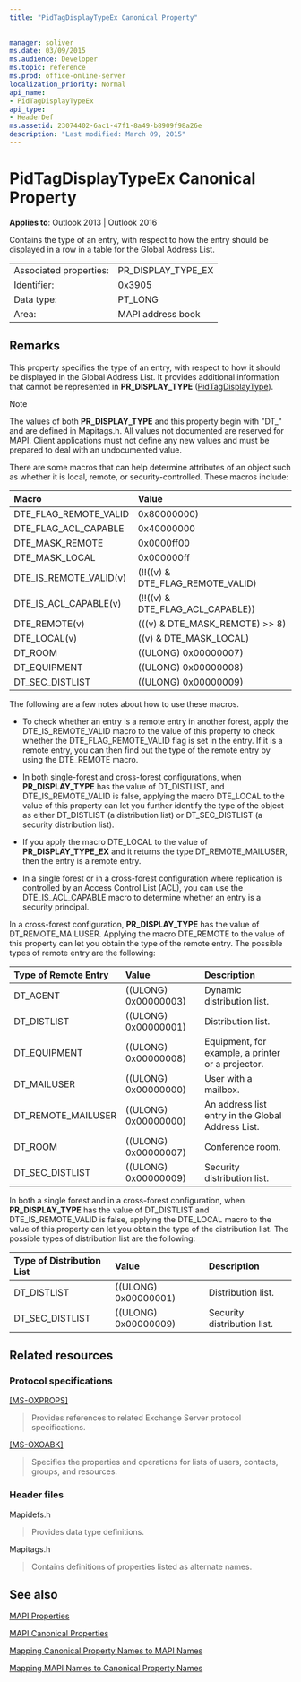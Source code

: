 ```yaml
---
title: "PidTagDisplayTypeEx Canonical Property"
 
 
manager: soliver
ms.date: 03/09/2015
ms.audience: Developer
ms.topic: reference
ms.prod: office-online-server
localization_priority: Normal
api_name:
- PidTagDisplayTypeEx
api_type:
- HeaderDef
ms.assetid: 23074402-6ac1-47f1-8a49-b8909f98a26e
description: "Last modified: March 09, 2015"
---
```


# PidTagDisplayTypeEx Canonical Property

  
  
**Applies to**: Outlook 2013 | Outlook 2016 
  
Contains the type of an entry, with respect to how the entry should be displayed in a row in a table for the Global Address List. 
  
|||
|:-----|:-----|
|Associated properties:  <br/> |PR_DISPLAY_TYPE_EX  <br/> |
|Identifier:  <br/> |0x3905  <br/> |
|Data type:  <br/> |PT_LONG  <br/> |
|Area:  <br/> |MAPI address book  <br/> |
   
## Remarks

This property specifies the type of an entry, with respect to how it should be displayed in the Global Address List. It provides additional information that cannot be represented in **PR_DISPLAY_TYPE** ([PidTagDisplayType](pidtagdisplaytype-canonical-property.md)).
  
> [!NOTE]
> The values of both **PR_DISPLAY_TYPE** and this property begin with "DT_" and are defined in Mapitags.h. All values not documented are reserved for MAPI. Client applications must not define any new values and must be prepared to deal with an undocumented value. 
  
There are some macros that can help determine attributes of an object such as whether it is local, remote, or security-controlled. These macros include: 
  
|**Macro**|**Value**|
|:-----|:-----|
|DTE_FLAG_REMOTE_VALID  <br/> |0x80000000)  <br/> |
|DTE_FLAG_ACL_CAPABLE  <br/> |0x40000000  <br/> |
|DTE_MASK_REMOTE  <br/> |0x0000ff00  <br/> |
|DTE_MASK_LOCAL  <br/> |0x000000ff  <br/> |
|DTE_IS_REMOTE_VALID(v)  <br/> |(!!((v) &amp; DTE_FLAG_REMOTE_VALID)  <br/> |
|DTE_IS_ACL_CAPABLE(v)  <br/> |(!!((v) &amp; DTE_FLAG_ACL_CAPABLE))  <br/> |
|DTE_REMOTE(v)  <br/> |(((v) &amp; DTE_MASK_REMOTE) \>\> 8)  <br/> |
|DTE_LOCAL(v)  <br/> |((v) &amp; DTE_MASK_LOCAL)  <br/> |
|DT_ROOM  <br/> |((ULONG) 0x00000007)  <br/> |
|DT_EQUIPMENT  <br/> |((ULONG) 0x00000008)  <br/> |
|DT_SEC_DISTLIST  <br/> |((ULONG) 0x00000009)  <br/> |
   
The following are a few notes about how to use these macros. 
  
- To check whether an entry is a remote entry in another forest, apply the DTE_IS_REMOTE_VALID macro to the value of this property to check whether the DTE_FLAG_REMOTE_VALID flag is set in the entry. If it is a remote entry, you can then find out the type of the remote entry by using the DTE_REMOTE macro. 
    
- In both single-forest and cross-forest configurations, when **PR_DISPLAY_TYPE** has the value of DT_DISTLIST, and DTE_IS_REMOTE_VALID is false, applying the macro DTE_LOCAL to the value of this property can let you further identify the type of the object as either DT_DISTLIST (a distribution list) or DT_SEC_DISTLIST (a security distribution list). 
    
- If you apply the macro DTE_LOCAL to the value of **PR_DISPLAY_TYPE_EX** and it returns the type DT_REMOTE_MAILUSER, then the entry is a remote entry. 
    
- In a single forest or in a cross-forest configuration where replication is controlled by an Access Control List (ACL), you can use the DTE_IS_ACL_CAPABLE macro to determine whether an entry is a security principal.
    
In a cross-forest configuration, **PR_DISPLAY_TYPE** has the value of DT_REMOTE_MAILUSER. Applying the macro DTE_REMOTE to the value of this property can let you obtain the type of the remote entry. The possible types of remote entry are the following: 
  
|**Type of Remote Entry**|**Value**|**Description**|
|:-----|:-----|:-----|
|DT_AGENT  <br/> |((ULONG) 0x00000003)  <br/> |Dynamic distribution list.  <br/> |
|DT_DISTLIST  <br/> |((ULONG) 0x00000001)  <br/> |Distribution list.  <br/> |
|DT_EQUIPMENT  <br/> |((ULONG) 0x00000008)  <br/> |Equipment, for example, a printer or a projector.  <br/> |
|DT_MAILUSER  <br/> |((ULONG) 0x00000000)  <br/> |User with a mailbox.  <br/> |
|DT_REMOTE_MAILUSER  <br/> |((ULONG) 0x00000000)  <br/> |An address list entry in the Global Address List.  <br/> |
|DT_ROOM  <br/> |((ULONG) 0x00000007)  <br/> |Conference room.  <br/> |
|DT_SEC_DISTLIST  <br/> |((ULONG) 0x00000009)  <br/> |Security distribution list.  <br/> |
   
In both a single forest and in a cross-forest configuration, when **PR_DISPLAY_TYPE** has the value of DT_DISTLIST and DTE_IS_REMOTE_VALID is false, applying the DTE_LOCAL macro to the value of this property can let you obtain the type of the distribution list. The possible types of distribution list are the following: 
  
|**Type of Distribution List**|**Value**|**Description**|
|:-----|:-----|:-----|
|DT_DISTLIST  <br/> |((ULONG) 0x00000001)  <br/> |Distribution list.  <br/> |
|DT_SEC_DISTLIST  <br/> |((ULONG) 0x00000009)  <br/> |Security distribution list.  <br/> |
   
## Related resources

### Protocol specifications

[[MS-OXPROPS]](http://msdn.microsoft.com/library/f6ab1613-aefe-447d-a49c-18217230b148%28Office.15%29.aspx)
  
> Provides references to related Exchange Server protocol specifications.
    
[[MS-OXOABK]](http://msdn.microsoft.com/library/f4cf9b4c-9232-4506-9e71-2270de217614%28Office.15%29.aspx)
  
> Specifies the properties and operations for lists of users, contacts, groups, and resources.
    
### Header files

Mapidefs.h
  
> Provides data type definitions.
    
Mapitags.h
  
> Contains definitions of properties listed as alternate names.
    
## See also



[MAPI Properties](mapi-properties.md)
  
[MAPI Canonical Properties](mapi-canonical-properties.md)
  
[Mapping Canonical Property Names to MAPI Names](mapping-canonical-property-names-to-mapi-names.md)
  
[Mapping MAPI Names to Canonical Property Names](mapping-mapi-names-to-canonical-property-names.md)

